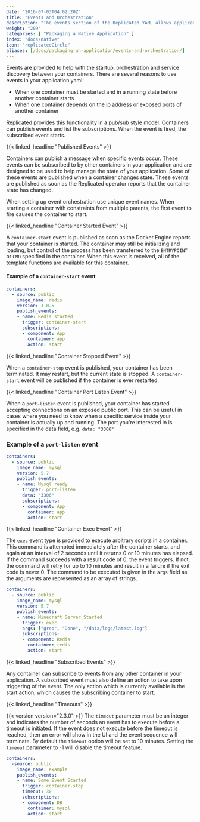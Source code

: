 ```yaml
---
date: "2016-07-03T04:02:20Z"
title: "Events and Orchestration"
description: "The events section of the Replicated YAML allows application vendors to sequence and orchestrate containers based on events from other containers."
weight: "209"
categories: [ "Packaging a Native Application" ]
index: "docs/native"
icon: "replicatedCircle"
aliases: [/docs/packaging-an-application/events-and-orchestration/]
---
```


Events are provided to help with the startup, orchestration and service discovery between your containers. There are
several reasons to use events in your application yaml:

- When one container must be started and in a running state before another container starts
- When one container depends on the ip address or exposed ports of another container

Replicated provides this functionality in a pub/sub style model. Containers can publish events and list the subscriptions.
When the event is fired, the subscribed event starts.

{{< linked_headline "Published Events" >}}

Containers can publish a message when specific events occur. These events can be subscribed to by other containers in your
application and are designed to be used to help manage the state of your application. Some of these events are published
when a container changes state. These events are published as soon as the Replicated operator reports that
the container state has changed.

When setting up event orchestration use unique event names. When starting a container with constraints from multiple parents, the first event to fire causes the container to start.

{{< linked_headline "Container Started Event" >}}

A `container-start` event is published as soon as the Docker Engine reports that your container is started. The container
may still be initializing and loading, but control of the process has been transferred to the `ENTRYPOINT` or `CMD`
specified in the container. When this event is received, all of the template functions are available for this container.

#### Example of a `container-start` event
```yaml
containers:
  - source: public
    image_name: redis
    version: 3.0.5
    publish_events:
    - name: Redis started
      trigger: container-start
      subscriptions:
      - component: App
        container: app
        action: start
```

{{< linked_headline "Container Stopped Event" >}}

When a `container-stop` event is published, your container has been terminated. It may restart, but the current state is stopped. A
`container-start` event will be published if the container is ever restarted.

{{< linked_headline "Container Port Listen Event" >}}

When a `port-listen` event is published, your container has started accepting connections on an exposed public port. This can be useful
in cases where you need to know when a specific service inside your container is actually up and running. The port you're interested in
is specified in the data field, e.g. `data: "3306"`

### Example of a `port-listen` event
```yaml
containers:
  - source: public
    image_name: mysql
    version: 5.7
    publish_events:
    - name: Mysql ready
      trigger: port-listen
      data: "3306"
      subscriptions:
      - component: App
        container: app
        action: start
```

{{< linked_headline "Container Exec Event" >}}

The `exec` event type is provided to execute arbitrary scripts in a container. This command is attempted immediately after the
container starts, and again at an interval of 2 seconds until it returns 0 or 10 minutes has elapsed. If the command succeeds
with a result code of 0, the event triggers. If not, the command will retry for up to 10 minutes and result in a failure if
the exit code is never 0. The command to be executed is given in the `args` field as the arguments are represented as an array
of strings.

```yaml
containers:
  - source: public
    image_name: mysql
    version: 5.7
    publish_events:
    - name: Minecraft Server Started
      trigger: exec
      args: ["grep", "Done", "/data/logs/latest.log"]
      subscriptions:
      - component: Redis
        container: redis
        action: start
```

{{< linked_headline "Subscribed Events" >}}

Any container can subscribe to events from any other container in your application. A subscribed event must also define an action to
take upon triggering of the event. The only action which is currently available is the start action, which causes the subscribing
container to start.

{{< linked_headline "Timeouts" >}}

{{< version version="2.3.0" >}} The `timeout` parameter must be an integer and indicates the number of seconds an event has to execute before a timeout is initiated.
If the event does not execute before the timeout is reached, then an error will show in the UI and the event sequence will terminate.
By default the `timeout` option will be set to 10 minutes.  Setting the `timeout` parameter to -1 will disable the timeout feature.

```yaml
containers:
  -source: public
    image_name: example
    publish_events:
    - name: Some Event Started
      trigger: container-stop
      timeout: 30
      subscriptions:
      - component: DB
        container: mysql
        action: start
```
